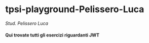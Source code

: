 # tpsi-playground-Pelissero-Luca

_Stud. Pelissero Luca_

#### Qui trovate tutti gli esercizi riguardanti JWT
